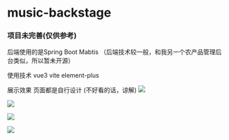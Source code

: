 # music-backstage

### 项目未完善(仅供参考)

后端使用的是Spring Boot Mabtis （后端技术较一般，和我另一个农产品管理后台类似，所以暂未开源）

使用技术 vue3 vite element-plus

展示效果
页面都是自行设计 (不好看的话，谅解)
![](https://www.gqgwr.cn/upload/musicback%20(3).png)

![](https://www.gqgwr.cn/upload/musicback(4).PNG)

![](https://www.gqgwr.cn/upload/musicback%20(2).PNG)

![](https://www.gqgwr.cn/upload/musicback%20(1).PNG)
